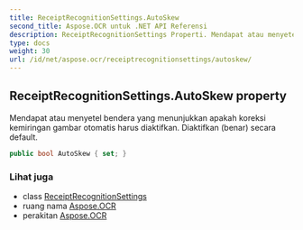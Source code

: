```yaml
---
title: ReceiptRecognitionSettings.AutoSkew
second_title: Aspose.OCR untuk .NET API Referensi
description: ReceiptRecognitionSettings Properti. Mendapat atau menyetel bendera yang menunjukkan apakah koreksi kemiringan gambar otomatis harus diaktifkan. Diaktifkan benar secara default.
type: docs
weight: 30
url: /id/net/aspose.ocr/receiptrecognitionsettings/autoskew/
---
```

## ReceiptRecognitionSettings.AutoSkew property

Mendapat atau menyetel bendera yang menunjukkan apakah koreksi kemiringan gambar otomatis harus diaktifkan. Diaktifkan (benar) secara default.

```csharp
public bool AutoSkew { set; }
```

### Lihat juga

* class [ReceiptRecognitionSettings](../)
* ruang nama [Aspose.OCR](../../receiptrecognitionsettings/)
* perakitan [Aspose.OCR](../../../)


